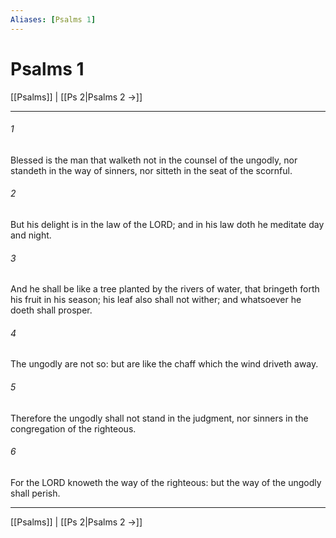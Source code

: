 ```yaml
---
Aliases: [Psalms 1]
---
```

# Psalms 1

[[Psalms]] | [[Ps 2|Psalms 2 →]]
***



###### 1 
Blessed is the man that walketh not in the counsel of the ungodly, nor standeth in the way of sinners, nor sitteth in the seat of the scornful. 

###### 2 
But his delight is in the law of the LORD; and in his law doth he meditate day and night. 

###### 3 
And he shall be like a tree planted by the rivers of water, that bringeth forth his fruit in his season; his leaf also shall not wither; and whatsoever he doeth shall prosper. 

###### 4 
The ungodly are not so: but are like the chaff which the wind driveth away. 

###### 5 
Therefore the ungodly shall not stand in the judgment, nor sinners in the congregation of the righteous. 

###### 6 
For the LORD knoweth the way of the righteous: but the way of the ungodly shall perish.

***
[[Psalms]] | [[Ps 2|Psalms 2 →]]
